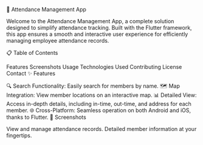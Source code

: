 
📅 Attendance Management App

Welcome to the Attendance Management App, a complete solution designed to simplify attendance tracking. Built with the Flutter framework, this app ensures a smooth and interactive user experience for efficiently managing employee attendance records.

📋 Table of Contents

Features
Screenshots
Usage
Technologies Used
Contributing
License
Contact
✨ Features

🔍 Search Functionality: Easily search for members by name.
🗺️ Map Integration: View member locations on an interactive map.
📊 Detailed View: Access in-depth details, including in-time, out-time, and address for each member.
🌐 Cross-Platform: Seamless operation on both Android and iOS, thanks to Flutter.
📸 Screenshots

View and manage attendance records.
Detailed member information at your fingertips.
